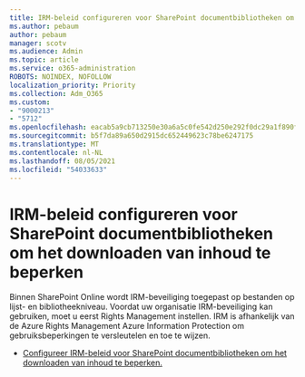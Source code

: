 ```yaml
---
title: IRM-beleid configureren voor SharePoint documentbibliotheken om het downloaden van inhoud te beperken
ms.author: pebaum
author: pebaum
manager: scotv
ms.audience: Admin
ms.topic: article
ms.service: o365-administration
ROBOTS: NOINDEX, NOFOLLOW
localization_priority: Priority
ms.collection: Adm_O365
ms.custom:
- "9000213"
- "5712"
ms.openlocfilehash: eacab5a9cb713250e30a6a5c0fe542d250e292f0dc29a1f890f9cf7c7fb8344c
ms.sourcegitcommit: b5f7da89a650d2915dc652449623c78be6247175
ms.translationtype: MT
ms.contentlocale: nl-NL
ms.lasthandoff: 08/05/2021
ms.locfileid: "54033633"
---
```

# <a name="configure-irm-policies-on-sharepoint-document-libraries-to-limit-download-of-content"></a>IRM-beleid configureren voor SharePoint documentbibliotheken om het downloaden van inhoud te beperken

Binnen SharePoint Online wordt IRM-beveiliging toegepast op bestanden op lijst- en bibliotheekniveau. Voordat uw organisatie IRM-beveiliging kan gebruiken, moet u eerst Rights Management instellen. IRM is afhankelijk van de Azure Rights Management Azure Information Protection om gebruiksbeperkingen te versleutelen en toe te wijzen.

- [Configureer IRM-beleid voor SharePoint documentbibliotheken om het downloaden van inhoud te beperken.](https://docs.microsoft.com/microsoft-365/compliance/set-up-irm-in-sp-admin-center)
